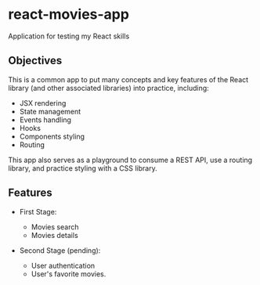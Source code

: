 # react-movies-app

Application for testing my React skills

## Objectives

This is a common app to put many concepts and key features of the React library (and other associated libraries) into practice, including:

- JSX rendering
- State management
- Events handling
- Hooks
- Components styling
- Routing

This app also serves as a playground to consume a REST API, use a routing library, and practice styling with a CSS library.

## Features

- First Stage:
  - Movies search
  - Movies details

- Second Stage (pending):
  - User authentication
  - User's favorite movies.
